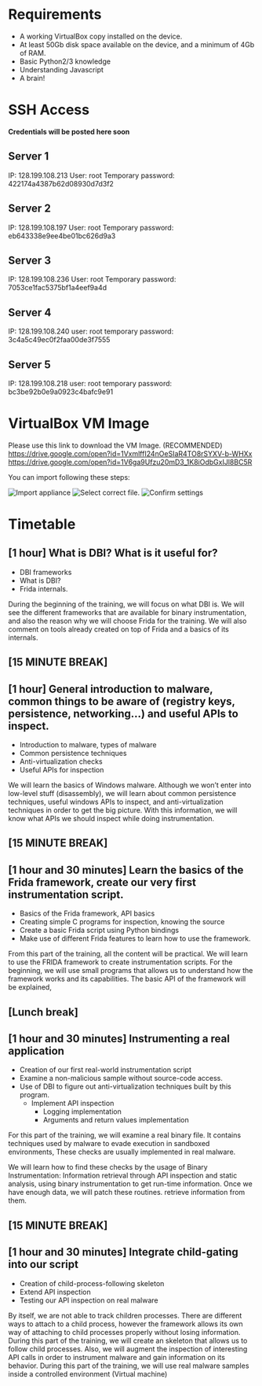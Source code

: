 # Requirements
- A working VirtualBox copy installed on the device.
- At least 50Gb disk space available on the device, and a minimum of 4Gb of RAM.
- Basic Python2/3 knowledge
- Understanding Javascript
- A brain!

# SSH Access

__Credentials will be posted here soon__

## Server 1

IP: 128.199.108.213
User: root
Temporary password: 422174a4387b62d08930d7d3f2

## Server 2

IP: 128.199.108.197
User: root
Temporary password: eb643338e9ee4be01bc626d9a3

## Server 3
IP: 128.199.108.236
User: root
Temporary password: 7053ce1fac5375bf1a4eef9a4d

## Server 4

IP: 128.199.108.240
user: root
temporary password: 3c4a5c49ec0f2faa00de3f7555

## Server 5

IP: 128.199.108.218
user: root
temporary password: bc3be92b0e9a0923c4bafc9e91

# VirtualBox VM Image

Please use this link to download the VM Image. 
(RECOMMENDED) https://drive.google.com/open?id=1VxmlffI24nOeSIaR4TO8rSYXV-b-WHXx
https://drive.google.com/open?id=1V6ga9Ufzu20mD3_1K8iOdbGxIJl8BC5R

You can import following these steps:

![Import appliance](https://github.com/ineedblood/CB_TRAINING_DBI/raw/master/screenshots/vbox01.png)
![Select correct file.](https://github.com/ineedblood/CB_TRAINING_DBI/raw/master/screenshots/vbox02.png)
![Confirm settings](https://github.com/ineedblood/CB_TRAINING_DBI/raw/master/screenshots/vbox03.png)

# Timetable

## [1 hour] What is DBI? What is it useful for? 

- DBI frameworks
- What is DBI?
- Frida internals.

During the beginning of the training, we will focus on what DBI is. We will see the different frameworks that are available for binary instrumentation, and also the reason why we will choose Frida for the training. We will also comment on tools already created on top of Frida and a basics of its internals.

## [15 MINUTE BREAK] 

## [1 hour] General introduction to malware, common things to be aware of (registry keys, persistence, networking...) and useful APIs to inspect.

- Introduction to malware, types of malware
- Common persistence techniques
- Anti-virtualization checks
- Useful APIs for inspection

We will learn the basics of Windows malware. Although we won’t enter into low-level stuff (disassembly), we will learn about common persistence techniques, useful windows APIs to inspect, and anti-virtualization techniques in order to get the big picture. With this information, we will know what APIs we should inspect while doing instrumentation. 

## [15 MINUTE BREAK]

## [1 hour and 30 minutes] Learn the basics of the Frida framework, create our very first instrumentation script.

- Basics of the Frida framework, API basics
- Creating simple C programs for inspection, knowing the source
- Create a basic Frida script using Python bindings
- Make use of different Frida features to learn how to use the framework.

From this part of the training, all the content will be practical. We will learn to use the FRIDA framework to create instrumentation scripts. For the beginning, we will use small programs that allows us to understand how the framework works and its capabilities. The basic API of the framework will be explained, 

## [Lunch break] 

## [1 hour and 30 minutes] Instrumenting a real application

- Creation of our first real-world instrumentation script
- Examine a non-malicious sample without source-code access.
- Use of DBI to figure out anti-virtualization techniques built by this program. 
  - Implement API inspection
	- Logging implementation
	- Arguments and return values implementation

For this part of the training, we will examine a real binary file. It contains techniques used by malware to evade execution in sandboxed environments, These checks are usually implemented in real malware.

We will learn how to find these checks by the usage of Binary Instrumentation: Information retrieval through API inspection and static analysis, using binary instrumentation to get run-time information. Once we have enough data, we will patch these routines.
retrieve information from them. 

##  [15 MINUTE BREAK]

## [1 hour and 30 minutes] Integrate child-gating into our script

- Creation of child-process-following skeleton
- Extend API inspection
- Testing our API inspection on real malware

By itself, we are not able to track children processes. There are different ways to attach to a child process, however the framework allows its own way of attaching to child processes properly without losing information. During this part of the training, we will create an skeleton that allows us to follow child processes. Also, we will augment the inspection of interesting API calls in order to instrument malware and gain information on its behavior. During this part of the training, we will use real malware samples inside a controlled environment (Virtual machine) 
